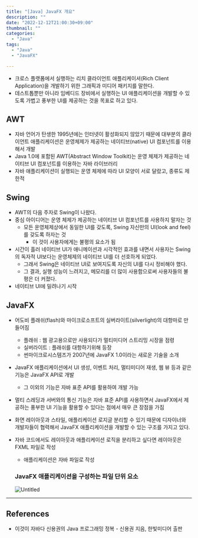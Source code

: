 ```yaml
---
title: "[Java] JavaFX 개요"
description: ""
date: "2022-12-12T21:00:30+09:00"
thumbnail: ""
categories:
  - "Java"
tags:
  - "Java"
  - "JavaFX"

---
```

<!--more-->

- 크로스 플랫폼에서 실행하는 리치 클라이언트 애플리케이셔(Rich Client Application)을 개발하기 위한 그래픽과 미디어 패키지를 말한다.
- 데스트톱뿐만 아니라 임베디드 장비에서 실행하는 UI 애플리케이션을 개발할 수 있도록 가볍고 풍부한 UI를 제공하는 것을 목표로 하고 있다.

## AWT

- 자바 언어가 탄생한 1995년에는 인터넷이 활성화되지 않았기 때문에 대부분의 클라이언트 애플리케이션은 운영체제가 제공하는 네이티브(native) UI 컴포넌트를 이용해서 개발
- Java 1.0에 포함된 AWT(Abstract Window Toolkit)는 운영 체제가 제공하는 네이티브 UI 컴포넌트를 이용하는 자바 라이브러리
- 자바 애플리케이션이 실행되는 운영 체제에 따라 UI 모양이 서로 달랐고, 종류도 제한적

## Swing

- AWT의 다음 주자로 Swing이 나왔다.
- 중심 아이디어는 운영 체제가 제공하는 네이티브 UI 컴포넌트를 사용하지 말자는 것
    - 모든 운영체제상에서 동일한 UI를 갖도록, Swing 자신만의 UI(look and feel)를 갖도록 하자는 것
        - 이 것이 사용자에게는 불평의 요소가 됨
- 시간이 흘러 네이티브 UI가 애니메이션과 시각적인 효과를 내면서 사용자는 Swing의 독자적 UI보다는 운영체제의 네이티브 UI를 더 선호하게 되었다.
    - 그래서 Swing은 네이티브 UI로 보여지도록 자신의 UI를 다시 정비해야 했다.
    - 그 결과, 실행 성능이 느려지고, 메모리를 더 많이 사용함으로써 사용자들의 불평은 더 커졌다.
- 네이티브 UI에 밀려나기 시작

## JavaFX

- 어도비 플래쉬(flash)와 마이크로소프트의 실버라이트(silverlight)의 대항마로 만들어짐
    - 플래쉬 : 웹 광고용으로만 사용되다가 멀티미디어 스트리밍 시장을 점령
    - 실버라이트 : 플래쉬를 대항하기위해 등장
    - 썬마이크로시스템즈가 2007년에 JavaFX 1.0이라는 새로운 기술을 소개
- JavaFX 애플리케이션에서 UI 생성, 이벤트 처리, 멀티미디어 재생, 웹 뷰 등과 같은 기능은 JavaFX API로 개발
    - 그 이외의 기능은 자바 표준 API를 활용하여 개발 가능
- 멀티 스레딩과 서버와의 통신 기능은 자바 표준 API를 사용하면서 JavaFX에서 제공하는 풍부한 UI 기능을 활용할 수 있다는 점에서 매우 큰 장점을 가짐
- 화면 레이아웃과 스타일, 애플리케이션 로지글 분리할 수 있기 때문에 디자이너와 개발자들이 협력해서 JavaFX 애플리케이션을 개발할 수 있는 구조를 가지고 있다.
- 자바 코드에서도 레이아웃과 애플리케이션 로직을 분리하고 싶다면 레이아웃은 FXML 파일로 작성
    - 애플리케이션은 자바 파일로 작성
    
    ### JavaFX 애플리케이션을 구성하는 파일 단위 요소
    
    ![Untitled](/images/lang_java/javaFx/JavaFX_개요/Untitled.png)
    

---

## References

- 이것이 자바다 신용권의 Java 프로그래밍 정복 - 신용권 지음, 한빛미디어 출판